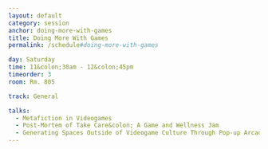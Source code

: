 ```yaml
---
layout: default
category: session
anchor: doing-more-with-games
title: Doing More With Games
permalink: /schedule#doing-more-with-games

day: Saturday
time: 11&colon;30am - 12&colon;45pm
timeorder: 3
room: Rm. 805

track: General

talks:
  - Metafiction in Videogames
  - Post-Mortem of Take Care&colon; A Game and Wellness Jam
  - Generating Spaces Outside of Videogame Culture Through Pop-up Arcades
---
```

